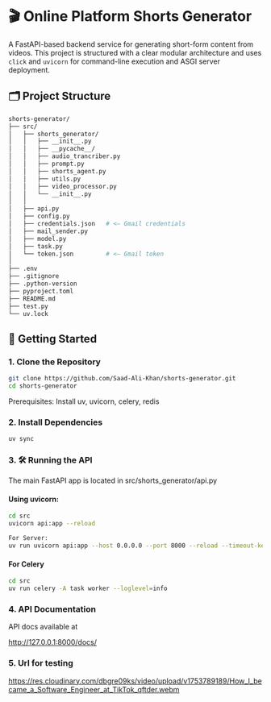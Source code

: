 # 🎬 Online Platform Shorts Generator

A FastAPI-based backend service for generating short-form content from videos. This project is structured with a clear modular architecture and uses `click` and `uvicorn` for command-line execution and ASGI server deployment.

## 🗂 Project Structure

```bash
shorts-generator/
├── src/
│   ├── shorts_generator/
│   │   ├── __init__.py
│   │   ├── __pycache__/
│   │   ├── audio_trancriber.py
│   │   ├── prompt.py
│   │   ├── shorts_agent.py
│   │   ├── utils.py
│   │   ├── video_processor.py
│   │   └── __init__.py
│   │
│   ├── api.py
│   ├── config.py
│   ├── credentials.json   # <— Gmail credentials
│   ├── mail_sender.py
│   ├── model.py
│   ├── task.py
│   └── token.json         # <— Gmail token
│
├── .env
├── .gitignore
├── .python-version
├── pyproject.toml
├── README.md
├── test.py
└── uv.lock

```

## 🚀 Getting Started

### 1. Clone the Repository

```bash
git clone https://github.com/Saad-Ali-Khan/shorts-generator.git
cd shorts-generator
```

Prerequisites:
Install uv, uvicorn, celery, redis

### 2. Install Dependencies

```bash
uv sync
```

### 3. 🛠 Running the API

The main FastAPI app is located in src/shorts_generator/api.py

#### Using uvicorn:

```bash
cd src
uvicorn api:app --reload

For Server:
uv run uvicorn api:app --host 0.0.0.0 --port 8000 --reload --timeout-keep-alive 600
```

#### For Celery

```bash
cd src
uv run celery -A task worker --loglevel=info
```

### 4. API Documentation

API docs available at

http://127.0.0.1:8000/docs/

### 5. Url for testing

https://res.cloudinary.com/dbgre09ks/video/upload/v1753789189/How_I_became_a_Software_Engineer_at_TikTok_qftder.webm

